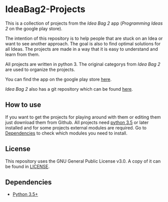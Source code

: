 # IdeaBag2-Projects
This is a collection of projects from the *Idea Bag 2* app (*Programming Ideas 2* on the google play store).

The intention of this repository is to help people that are stuck on an Idea or want to see another approach.
The goal is also to find optimal solutions for all Ideas.
The projects are made in a way that it is easy to understand and learn from them.

All projects are written in python 3.
The original categorys from *Idea Bag 2* are used to organize the projects.

You can find the app on the google play store [here](https://play.google.com/store/apps/details?id=com.alansa.ideabag2).

*Idea Bag 2* also has a git repository which can be found [here](https://github.com/mclintprojects/ideabag2).

## How to use
If you want to get the projects for playing around with them or editing them just download them from Github.
All projects need [python 3.5](https://www.python.org/downloads/) or later installed and for some projects external modules are required. 
Go to [Dependencies](https://github.com/jarik-marwede/IdeaBag2-Projects#dependencies) to check which modules you need to install.

## License
This repository uses the GNU General Public License v3.0.
A copy of it can be found in [LICENSE](https://github.com/jarik-marwede/IdeaBag2-Projects/blob/master/LICENSE).

## Dependencies
* [Python 3.5+](https://www.python.org/downloads/)
